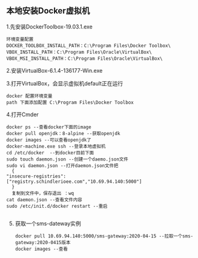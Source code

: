 ## 本地安装Docker虚拟机

1.先安装DockerToolbox-19.03.1.exe

```
环境变量配置
DOCKER_TOOLBOX_INSTALL_PATH：C:\Program Files\Docker Toolbox\
VBOX_INSTALL_PATH：C:\Program Files\Oracle\VirtualBox\
VBOX_MSI_INSTALL_PATH：C:\Program Files\Oracle\VirtualBox\
```

2.安装VirtualBox-6.1.4-136177-Win.exe

3.打开VirtualBox，会显示虚拟机default正在运行

```
docker 配置环境变量
path 下面添加配置 C:\Program Files\Docker Toolbox
```

4.打开Cmder

```
docker ps --查看docker下面的image
docker pull openjdk：8-alpine --获取openjdk
docker images --可以查看openjdk了
docker-machine.exe ssh --登录本地虚拟机
cd /etc/docker  --到docker目前下面
sudo touch daemon.json --创建一个daemo.json文件
sudo vi daemon.json --打开daemon.json文件把
  {                                                                                                    "insecure-registries":["registry.schindlerioee.com","10.69.94.140:5000"]
  }  
  复制到文件中，保存退出 ：wq
cat daemon.json --查看文件内容
sudo /etc/init.d/docker restart --重启


```

5. 获取一个sms-dateway实例

   ```
   docker pull 10.69.94.140:5000/sms-gateway:2020-04-15 --拉取一个sms-gateway:2020-0415版本
   docker images --查看

   ```

   ​

